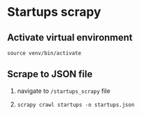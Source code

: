 # Startups scrapy

## Activate virtual environment

`source venv/bin/activate`

## Scrape to JSON file

1. navigate to `/startups_scrapy` file
2. ```
   scrapy crawl startups -o startups.json
   ```

